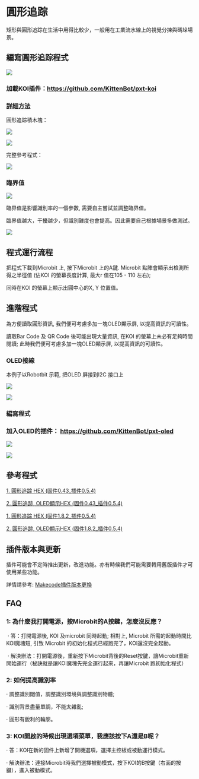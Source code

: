 # **圓形追踪**

矩形與圓形追踪在生活中用得比較少，一般用在工業流水線上的視覺分揀與碼垛場景。

## 編寫圓形追踪程式

![](../../PWmodules/images/mcbanner.png)

### 加載KOI插件：https://github.com/KittenBot/pxt-koi

### [詳細方法](../makecodeQs.md)

圓形追踪積木塊：

 ![](KOI07/01-1.png)

 ![](KOI06/01.png)

完整參考程式：

  ![](KOI07/02-1.png)

### 臨界值

 ![](KOI07/04-1.png)

臨界值是影響識別率的一個參數, 需要自主嘗試並調整臨界值。

臨界值越大，干擾越少，但識別難度也會提高。因此需要自己根據場景多做測試。

  ![](KOI06/02-1.png)

## 程式運行流程


把程式下載到Microbit 上, 按下Microbit 上的A鍵. Microbit 點陣會顯示出檢測所得之半徑值 (佔KOI 的螢幕長度計算, 最大r 值在105 - 110 左右); 

同時在KOI 的螢幕上顯示出圓中心的X, Y 位置值。

## 進階程式

為方便讀取圓形資訊, 我們便可考慮多加一塊OLED顯示屏, 以提高資訊的可讀性。

讀取Bar Code 及 QR Code 後可能出現大量資訊, 在KOI 的螢幕上未必有足夠時間閱讀; 此時我們便可考慮多加一塊OLED顯示屏, 以提高資訊的可讀性。

### OLED接線

本例子以Robotbit 示範, 把OLED 屏接到I2C 接口上

![](KOI06/03-1.png)

![](KOI06/03-1.png)

### 編寫程式

### 加入OLED的插件： https://github.com/KittenBot/pxt-oled

 ![](KOI07/03-1.png)

 ![](KOI06/04-1.png)

## 參考程式

[1. 圓形追踪 HEX (固件0.43_插件0.5.4)](https://makecode.microbit.org/_3Ye5uRCzT4L7)

[2. 圓形追踪, OLED顯示HEX (固件0.43_插件0.5.4)](https://makecode.microbit.org/_Myt2zCVvpUXY)

[1. 圓形追踪 HEX (固件1.8.2_插件0.5.4)](https://makecode.microbit.org/_HsVFReCwpP8H)

[2. 圓形追踪, OLED顯示HEX (固件1.8.2_插件0.5.4)](https://makecode.microbit.org/_WRi2xp2uJ2Yz)

## 插件版本與更新

插件可能會不定時推出更新，改進功能。亦有時候我們可能需要轉用舊版插件才可使用某些功能。

詳情請參考: [Makecode插件版本更換](../../../Makecode/makecode_extensionUpdate)

## FAQ

### 1: 為什麼我打開電源，按Microbit的A按鍵，怎麼沒反應？

​       ·    答：打開電源後, KOI 及microbit 同時起動; 相對上, Microbit 所需的起動時間比KOI魔塊短, 引致 Microbit 的初始化程式已經跑完了，KOI還沒完全起動。

​       ·    解決辦法：打開電源後，重新按下Microbit背後的Reset按鍵，讓Microbit重新開始運行（秘訣就是讓KOI魔塊先完全運行起來，再讓Microbit 跑初始化程式）

### 2: 如何提高識別率

   ·    調整識別閾值，調整識別環境與調整識別物體;

   ·    識別背景盡量單調，不能太雜亂;

   ·    圓形有銳利的輪廓。
   

### 3: KOI開啟的時候出現選項菜單，我應該按下A還是B呢？

   ·    答：KOI在新的固件上新增了開機選項，選擇主控板或被動運行模式。

   ·    解決辦法：連接Microbit時我們選擇被動模式，按下KOI的B按鍵（右面的按鍵），進入被動模式。

   

   


